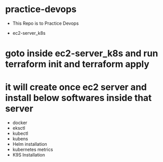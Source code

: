 # practice-devops
* This Repo is to Practice Devops

* ec2-server_k8s

# goto inside ec2-server_k8s and run terraform init and terraform apply
# it will create once ec2 server and install below softwares inside that server
* docker
* eksctl
* kubectl
* kubens
* Helm installation
* kubernetes metrics
* K9S Installation

